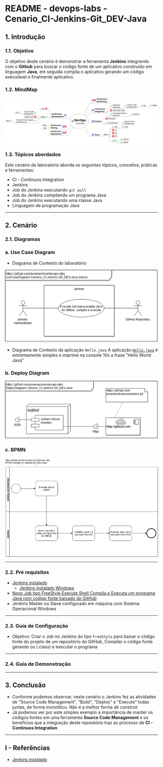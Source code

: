 # README - devops-labs - Cenario_CI-Jenkins-Git_DEV-Java

## 1. Introdução

### 1.1. Objetivo
O objetivo deste cenário é demonstrar a ferramenta **Jenkins** integrando com o **Github** para buscar o código fonte de um aplicativo construído em linguagem **Java**, em seguida compila o aplicativo gerando um código executável e finalmente aplicativo.

### 1.2. MindMap
![MindMap DevOps CI-Jenkins-Git_DEV-Java.png](doc/MindMap%20DevOps%20CI-Jenkins-Git_DEV-Java.png)


### 1.3. Tópicos abordados
Este cenário de laboratório aborda os seguintes tópicos, conceitos, práticas e ferramentas:
* CI - Continuos Integration
* Jenkins
* Job do Jenkins executando `git pull`
* Job do Jenkins compilando um programa Java
* Job do Jenkins executando uma classe Java
* Linguagem de programação Java


---
## 2. Cenário

### 2.1. Diagramas 

### a. Use Case Diagram

* Diagrama de Contexto do laboratório

![UseCaseDiagram-Cenario_CI-Jenkins-Git_DEV-Java.png](doc/UseCaseDiagram-Cenario_CI-Jenkins-Git_DEV-Java.png)

* Diagrama de Contexto da aplicação `Hello.java`
A aplicação [`Hello.java`](https://github.com/josemarsilva/eval-jenkins/blob/master/src/java/Hello.java) é extremamente simples e imprime na console 10x a frase "Hello World Java".

### b. Deploy Diagram
![DeployDiagram-Cenario_CI-Jenkins-Git_DEV-Java.png](doc/DeployDiagram-Cenario_CI-Jenkins-Git_DEV-Java.png)

### c. BPMN
![BPMN-Cenario_CI-Jenkins-Git_DEV-Java.png](doc/BPMN-Cenario_CI-Jenkins-Git_DEV-Java.png)


---
### 2.2. Pré requisitos

* [Jenkins instalado](https://github.com/josemarsilva/eval-jenkins)
  * [Jenkins instalado Windows](https://github.com/josemarsilva/eval-jenkins/blob/master/doc/README-GuiaConfiguracao-InstallJenkins.md)
* [Novo Job tipo FreeStyle Execute Shell Compila e Executa um programa Java com codigo fonte baixado do GitHub](https://github.com/josemarsilva/eval-jenkins/blob/master/doc/README-GuiaDemonstracao-JobFreestyleExecShellGitJavacJavaRun.md)
* Jenkins Master ou Slave configurado em máquina com Sistema Operacional Windows


---
### 2.3. Guia de Configuração

* Objetivo: Criar o Job no Jenkins do tipo `FreeStyle` para baixar o código fonte do projeto de um repositório do GitHub, Compilar o código fonte gerando os (.class) e executar o programa




---
### 2.4. Guia de Demonstração


---
## 3. Conclusão

* Conforme podemos observar, neste cenário o Jenkins fez as atividades de "Source Code Management", "Build", "Deploy" e "Execute" todas juntas, de forma monolítico. Não é a melhor forma de construir
* Já podemos ver por este simples exemplo a importância de manter os códigos fontes em uma ferramenta __Source Code Management__ e os benefícios que a integração deste repositório traz ao processo de __CI - Continuos Integration__


---
## I - Referências

* [Jenkins instalado](https://github.com/josemarsilva/eval-jenkins)
